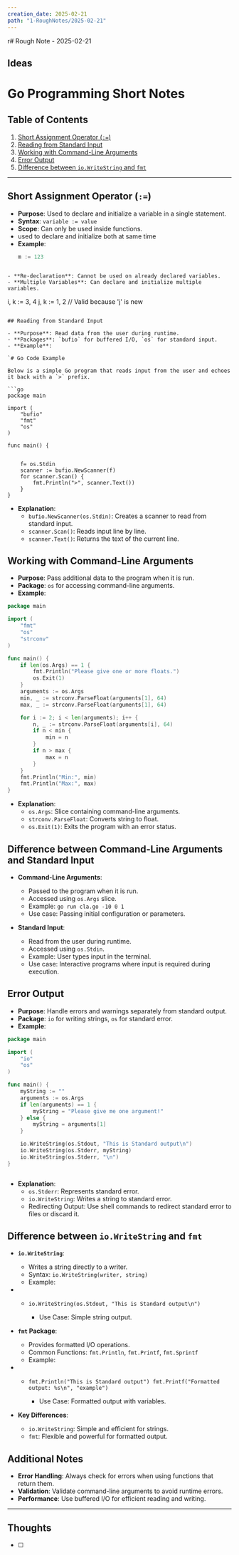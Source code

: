 ```yaml
---
creation_date: 2025-02-21
path: "1-RoughNotes/2025-02-21"
---
```

r# Rough Note - 2025-02-21

## Ideas
# Go Programming Short Notes

## Table of Contents
1. [Short Assignment Operator (`:=`)](#short-assignment-operator-)
2. [Reading from Standard Input](#reading-from-standard-input)
3. [Working with Command-Line Arguments](#working-with-command-line-arguments)
4. [Error Output](#error-output)
5. [Difference between `io.WriteString` and `fmt`](#difference-between-iowritestring-and-fmt)

---

## Short Assignment Operator (`:=`)

- **Purpose**: Used to declare and initialize a variable in a single statement.
- **Syntax**: `variable := value`
- **Scope**: Can only be used inside functions.
- used to declare and initialize both at same time
- **Example**:
  ```go
  m := 123
```

- **Re-declaration**: Cannot be used on already declared variables.
- **Multiple Variables**: Can declare and initialize multiple variables.
```
i, k := 3, 4 
j, k := 1, 2 // Valid because 'j' is new
```

## Reading from Standard Input

- **Purpose**: Read data from the user during runtime.
- **Packages**: `bufio` for buffered I/O, `os` for standard input.
- **Example**:
    
`# Go Code Example

Below is a simple Go program that reads input from the user and echoes it back with a `>` prefix.

```go
package main

import (
    "bufio"
    "fmt"
    "os"
)

func main() {
	
	
	f= os.Stdin
    scanner := bufio.NewScanner(f)
    for scanner.Scan() {
        fmt.Println(">", scanner.Text())
    }
}
```
- **Explanation**:
    - `bufio.NewScanner(os.Stdin)`: Creates a scanner to read from standard input.
    - `scanner.Scan()`: Reads input line by line.
    - `scanner.Text()`: Returns the text of the current line.

## Working with Command-Line Arguments

- **Purpose**: Pass additional data to the program when it is run.
- **Package**: `os` for accessing command-line arguments.
- **Example**:
    

```go
package main

import (
    "fmt"
    "os"
    "strconv"
)

func main() {
    if len(os.Args) == 1 {
        fmt.Println("Please give one or more floats.")
        os.Exit(1)
    }
    arguments := os.Args
    min, _ := strconv.ParseFloat(arguments[1], 64)
    max, _ := strconv.ParseFloat(arguments[1], 64)

    for i := 2; i < len(arguments); i++ {
        n, _ := strconv.ParseFloat(arguments[i], 64)
        if n < min {
            min = n
        }
        if n > max {
            max = n
        }
    }
    fmt.Println("Min:", min)
    fmt.Println("Max:", max)
}
```
- **Explanation**:
    - `os.Args`: Slice containing command-line arguments.
    - `strconv.ParseFloat`: Converts string to float.
    - `os.Exit(1)`: Exits the program with an error status.

## Difference between Command-Line Arguments and Standard Input

- **Command-Line Arguments**:
    
    - Passed to the program when it is run.
    - Accessed using `os.Args` slice.
    - Example: `go run cla.go -10 0 1`
    - Use case: Passing initial configuration or parameters.
- **Standard Input**:
    
    - Read from the user during runtime.
    - Accessed using `os.Stdin`.
    - Example: User types input in the terminal.
    - Use case: Interactive programs where input is required during execution.
## Error Output

- **Purpose**: Handle errors and warnings separately from standard output.
- **Package**: `io` for writing strings, `os` for standard error.
- **Example**:
    

```go
package main

import (
    "io"
    "os"
)

func main() {
    myString := ""
    arguments := os.Args
    if len(arguments) == 1 {
        myString = "Please give me one argument!"
    } else {
        myString = arguments[1]
    }

    io.WriteString(os.Stdout, "This is Standard output\n")
    io.WriteString(os.Stderr, myString)
    io.WriteString(os.Stderr, "\n")
}
```
```
```


- **Explanation**:
    - `os.Stderr`: Represents standard error.
    - `io.WriteString`: Writes a string to standard error.
    - Redirecting Output: Use shell commands to redirect standard error to files or discard it.

## Difference between `io.WriteString` and `fmt`

- **`io.WriteString`**:
    
    - Writes a string directly to a writer.
    - Syntax: `io.WriteString(writer, string)`
    - Example:
        

- - `io.WriteString(os.Stdout, "This is Standard output\n")`
        
    - Use Case: Simple string output.
- **`fmt` Package**:
    
    - Provides formatted I/O operations.
    - Common Functions: `fmt.Println`, `fmt.Printf`, `fmt.Sprintf`
    - Example:
        

- - `fmt.Println("This is Standard output") fmt.Printf("Formatted output: %s\n", "example")`
        
    - Use Case: Formatted output with variables.
- **Key Differences**:
    
    - `io.WriteString`: Simple and efficient for strings.
    - `fmt`: Flexible and powerful for formatted output.

## Additional Notes

- **Error Handling**: Always check for errors when using functions that return them.
- **Validation**: Validate command-line arguments to avoid runtime errors.
- **Performance**: Use buffered I/O for efficient reading and writing.

---


## Thoughts
- [ ] 